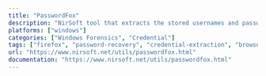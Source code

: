 ```yaml
---
title: "PasswordFox"
description: "NirSoft tool that extracts the stored usernames and passwords from Mozilla Firefox profiles, useful for forensic investigations."
platforms: ["windows"]
categories: ["Windows Forensics", "Credential"]
tags: ["firefox", "password-recovery", "credential-extraction", "browser-forensics", "password-dumping"]
url: "https://www.nirsoft.net/utils/passwordfox.html"
documentation: "https://www.nirsoft.net/utils/passwordfox.html"
---
```

